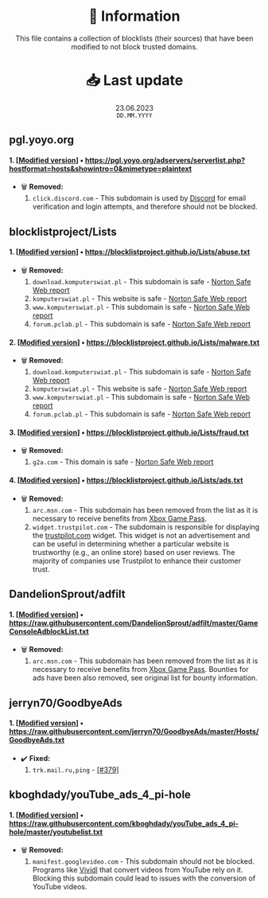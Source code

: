 <div align="center">
  <h1>📝 Information</h1>
  This file contains a collection of blocklists (their sources) that have been modified to not block trusted domains.

  <h1>📥 Last update</h1>
  23.06.2023<br>
  <code>DD.MM.YYYY</code>
</div>


## pgl.yoyo.org
#### 1. [[Modified version](https://blocklist.sefinek.net/generated/0.0.0.0/ads/yoyo.AdsTrackersEtc.txt)] • https://pgl.yoyo.org/adservers/serverlist.php?hostformat=hosts&showintro=0&mimetype=plaintext
- 🗑️ **Removed:**
  1. `click.discord.com` - This subdomain is used by [Discord](https://discord.com) for email verification and login attempts, and therefore should not be blocked.


## blocklistproject/Lists
#### 1. [[Modified version](https://blocklist.sefinek.net/generated/0.0.0.0/malicious/blocklistproject.abuse.txt)] • https://blocklistproject.github.io/Lists/abuse.txt
- 🗑️ **Removed:**
  1. `download.komputerswiat.pl` - This subdomain is safe - [Norton Safe Web report](https://safeweb.norton.com/report/show?url=download.komputerswiat.pl)
  2. `komputerswiat.pl` - This website is safe - [Norton Safe Web report](https://safeweb.norton.com/report/show?url=komputerswiat.pl)
  3. `www.komputerswiat.pl` - This subdomain is safe - [Norton Safe Web report](https://safeweb.norton.com/report/show?url=www.komputerswiat.pl)
  4. `forum.pclab.pl` - This subdomain is safe - [Norton Safe Web report](https://safeweb.norton.com/report/show?url=forum.pclab.pl)

#### 2. [[Modified version](https://blocklist.sefinek.net/generated/0.0.0.0/malicious/blocklistproject.malware.txt)] • https://blocklistproject.github.io/Lists/malware.txt
- 🗑️ **Removed:**
  1. `download.komputerswiat.pl` - This subdomain is safe - [Norton Safe Web report](https://safeweb.norton.com/report/show?url=download.komputerswiat.pl)
  2. `komputerswiat.pl` - This website is safe - [Norton Safe Web report](https://safeweb.norton.com/report/show?url=komputerswiat.pl)
  3. `www.komputerswiat.pl` - This subdomain is safe - [Norton Safe Web report](https://safeweb.norton.com/report/show?url=www.komputerswiat.pl)
  4. `forum.pclab.pl` - This subdomain is safe - [Norton Safe Web report](https://safeweb.norton.com/report/show?url=forum.pclab.pl)

#### 3. [[Modified version](https://blocklist.sefinek.net/generated/0.0.0.0/malicious/blocklistproject.fraud.txt)] • https://blocklistproject.github.io/Lists/fraud.txt
- 🗑️ **Removed:**
  1. `g2a.com` - This domain is safe - [Norton Safe Web report](https://safeweb.norton.com/report/show?url=g2a.com)

#### 4. [[Modified version](https://blocklist.sefinek.net/generated/0.0.0.0/ads/blocklistproject.ads.txt)] • https://blocklistproject.github.io/Lists/ads.txt
- 🗑️ **Removed:**
  1. `arc.msn.com` - This subdomain has been removed from the list as it is necessary to receive benefits from [Xbox Game Pass](https://www.xbox.com/en-US/xbox-game-pass).
  2. `widget.trustpilot.com` - The subdomain is responsible for displaying the [trustpilot.com](https://www.trustpilot.com) widget. This widget is not an advertisement and can be useful in determining whether a particular website is trustworthy (e.g., an online store) based on user reviews. The majority of companies use Trustpilot to enhance their customer trust.


## DandelionSprout/adfilt
#### 1. [[Modified version](https://blocklist.sefinek.net/generated/0.0.0.0/ads/DandelionSprout.GameConsoleAdblockList.txt)] • https://raw.githubusercontent.com/DandelionSprout/adfilt/master/GameConsoleAdblockList.txt
- 🗑️ **Removed:**
  1. `arc.msn.com` - This subdomain has been removed from the list as it is necessary to receive benefits from [Xbox Game Pass](https://www.xbox.com/en-US/xbox-game-pass). Bounties for ads have been also removed, see original list for bounty information.


## jerryn70/GoodbyeAds
#### 1. [[Modified version](https://blocklist.sefinek.net/generated/0.0.0.0/ads/jerryn70.GoodbyeAds.txt)] • https://raw.githubusercontent.com/jerryn70/GoodbyeAds/master/Hosts/GoodbyeAds.txt
- ✔️ **Fixed:**
  1. `trk.mail.ru,ping` - [[#379]](https://github.com/jerryn70/GoodbyeAds/pull/379)

## kboghdady/youTube_ads_4_pi-hole
#### 1. [[Modified version](https://blocklist.sefinek.net/generated/0.0.0.0/ads/jerryn70.GoodbyeAds.txt)] • https://raw.githubusercontent.com/kboghdady/youTube_ads_4_pi-hole/master/youtubelist.txt
- 🗑️ **Removed:**
  1. `manifest.googlevideo.com` - This subdomain should not be blocked. Programs like [Vividl](https://github.com/Bluegrams/Vividl) that convert videos from YouTube rely on it. Blocking this subdomain could lead to issues with the conversion of YouTube videos.